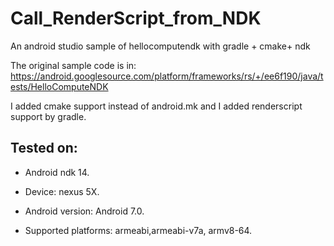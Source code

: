 # Call_RenderScript_from_NDK

An android studio sample of hellocomputendk with gradle + cmake+ ndk

The original sample code is in: 
https://android.googlesource.com/platform/frameworks/rs/+/ee6f190/java/tests/HelloComputeNDK

I added cmake support instead of android.mk and I added renderscript support by gradle. 

## Tested on: 
- Android ndk 14.

- Device: nexus 5X. 

- Android version: Android 7.0.

- Supported platforms: armeabi,armeabi-v7a, armv8-64.




